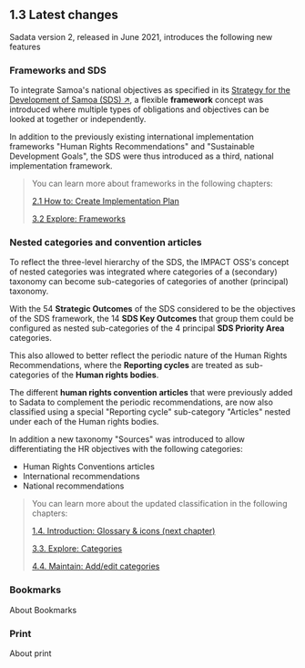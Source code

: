 ## 1.3 Latest changes

Sadata version 2, released in June 2021, introduces the following new features

### Frameworks and SDS

To integrate Samoa's national objectives as specified in its [Strategy for the Development of Samoa (SDS) ↗](https://www.mof.gov.ws/services/aid-coordination-debt-management/strategy-for-the-development-of-samoa), a flexible **framework** concept was introduced where multiple types of obligations and objectives can be looked at together or independently.

In addition to the previously existing international implementation frameworks "Human Rights Recommendations" and "Sustainable Development Goals", the SDS were thus introduced as a third, national implementation framework.

> You can learn more about frameworks in the following chapters:
>
> [2.1 How to: Create Implementation Plan](howto/creating-the-implementation-plan.md)
>
> [3.2 Explore: Frameworks](visitors/frameworks.md)

### Nested categories and convention articles

To reflect the three-level hierarchy of the SDS, the IMPACT OSS's concept of nested categories was integrated where categories of a (secondary) taxonomy can become sub-categories of categories of another (principal) taxonomy.

With the 54 **Strategic Outcomes** of the SDS considered to be the objectives of the SDS framework, the 14 **SDS Key Outcomes** that group them could be configured as nested sub-categories of the 4 principal **SDS Priority Area** categories.

This also allowed to better reflect the periodic nature of the Human Rights Recommendations, where the **Reporting cycles** are treated as sub-categories of the **Human rights bodies**.

The different **human rights convention articles** that were previously added to Sadata to complement the periodic recommendations, are now also classified using a special "Reporting cycle" sub-category "Articles" nested under each of the Human rights bodies.

In addition a new taxonomy "Sources" was introduced to allow differentiating the HR objectives with the following categories:

* Human Rights Conventions articles
* International recommendations
* National recommendations

> You can learn more about the updated classification in the following chapters:
>
> [1.4. Introduction: Glossary & icons (next chapter)](glossary.md)
>
> [3.3. Explore: Categories](visitors/categories.md)
>
> [4.4. Maintain: Add/edit categories](members/categories.md)

### Bookmarks

About Bookmarks

### Print

About print
